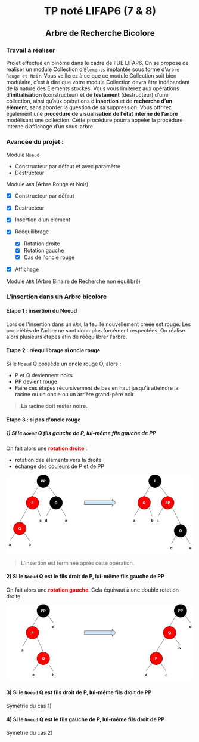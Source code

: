 # <div style="text-align:center">TP noté LIFAP6 (7 & 8) </div>
## <div style="text-align:center">Arbre de Recherche Bicolore</div>

### Travail à réaliser

Projet effectué en binôme dans le cadre de l'UE LIFAP6.
On se propose de réaliser un module Collection d’`Elements` implantée sous forme d’`Arbre Rouge et Noir`. Vous veillerez à ce que ce module Collection soit bien modulaire, c’est à dire que votre module Collection devra être indépendant de la nature des Elements stockés. Vous vous limiterez aux opérations d’**initialisation** (constructeur) et de **testament** (destructeur) d’une collection, ainsi qu’aux opérations d’**insertion** et de **recherche d’un élément**, sans aborder la question de sa suppression. Vous offrirez également une **procédure de visualisation de l’état interne de l’arbre** modélisant une collection. Cette procédure pourra appeler la procédure interne d’affichage d’un sous-arbre.

### Avancée du projet :

Module `Noeud`
- Constructeur par défaut et avec paramètre
- Destructeur
  
Module `ARN` (Arbre Rouge et Noir)
- [X] Constructeur par défaut 
- [X] Destructeur
- [X] Insertion d'un élément
- [X] Rééquilibrage
  - [X] Rotation droite
  - [X] Rotation gauche
  - [X] Cas de l'oncle rouge
- [X] Affichage 


Module `ABR` (Arbre Binaire de Recherche non équilibré)


### L'insertion dans un Arbre bicolore

#### Etape 1 : insertion du Noeud
Lors de l'insertion dans un `ARN`, la feuille nouvellement créée est rouge.
Les propriétés de l'arbre ne sont donc plus forcément respectées. 
On réalise alors plusieurs étapes afin de rééquilibrer l'arbre.

#### Etape 2 : réequilibrage si oncle rouge
Si le `Noeud` Q possède un oncle rouge O, alors : 
- P et Q deviennent noirs 
- PP devient rouge
- Faire ces étapes récursivement de bas en haut jusqu'à atteindre la racine ou un oncle ou un arrière grand-père noir

> **La racine doit rester noire.</div>**

#### Etape 3 : si pas d'oncle rouge

##### 1)  Si le `Noeud` **Q** fils gauche de **P**, lui-même fils gauche de **PP**
On fait alors une **<span style="color:red">rotation droite<span>** :  
- rotation des éléments vers la droite 
- échange des couleurs de P et de PP

![rotation droite](./img/rotation_droite.png)

> L'insertion est terminée après cette opération.

#### 2) Si le `Noeud` **Q** est le fils droit de **P**, lui-même fils gauche de **PP**
On fait alors une **<span style="color:red">rotation gauche<span>**. Cela équivaut à une double rotation droite. 

![rotation gauche](img/rotation_gauche.png)    

#### 3) Si le `Noeud` **Q** est fils droit de **P**, lui-même fils droit de **PP**
Symétrie du cas 1)  


#### 4) Si le `Noeud` **Q** est le fils gauche de **P**, lui-même fils droit de **PP**
Symétrie du cas 2)
